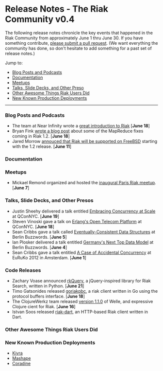 # Release Notes - The Riak Community v0.4

The following release notes chronicle the key events that happened in the Riak Community from approximately June 1 thru June 30. If you have something contribute, [please submit a pull request](https://github.com/basho/the-riak-community/pulls). (We want everything the community has done, so don't hesitate to add something for a past set of release notes.)

Jump to:

* [Blog Posts and Podcasts](#blog-posts-and-podcasts) 
* [Documentation](#documenation)
* [Meetups](#meetups)
* [Talks, Slide Decks, and Other Preso](#talks-slide-decks-and-other-presos)
* [Other Awesome Things Riak Users Did](#other-awesome-things-riak-users-did)
* [New Known Production Deployments](#new-known-production-deployments)

----

### Blog Posts and Podcasts 

* The team at Near Infinity wrote a [great introduction to Riak](http://www.nearinfinity.com/blogs/andrew_crute/2012/06/18/a-brief-introduction-to-riak.html) [**June 18**]
* Bryan Fink [wrote a blog post](http://basho.com/blog/technical/2012/06/18/When-API-Compatible-Isnt/) about some of the MapReduce fixes coming in Riak 1.2. [**June 18**]
* Jared Morrow [annouced that Riak will be supported on FreeBSD](http://basho.com/blog/technical/2012/06/11/Supporting-Riak-on-BSD/) starting with the 1.2 release. [**June 11**]

### Documentation 

### Meetups

* Mickael Remond organized and hosted the [inaugural Paris Riak meetup](http://www.meetup.com/Paris-Riak-Meetup/events/64079822/). [**June 7**]

### Talks, Slide Decks, and Other Presos

* Justin Sheehy delivered a talk entitled [Embracing Concurrency at Scale](http://qconnewyork.com/dl/qcon-newyork-2012/slides/JustinSheehy-EmbracingConcurrency.pdf) at QConNYC. [**June 19**]
* Steven Vinoski gave a talk on [Erlang's Open Telecom Platform](http://qconnewyork.com/dl/qcon-newyork-2012/slides/steve-vinoski-qcon-nyc-2012.pdf) at QConNYC. [**June 18**]
* Sean Cribbs gave a talk called [Eventually-Consistent Data Structures](http://www.slideshare.net/seancribbs/eventuallyconsistent-data-structures) at Berlin Buzzwords. [**June 5**] 
* Ian Plosker delivered a talk entitled [Germany's Next Top Data Model](about:blank) at Berlin Buzzwords. [**June 4**]
* Sean Cribbs gave a talk entitled [A Case of Accidental Concurrency](http://www.slideshare.net/seancribbs/a-case-of-accidental-concurrency) at EuRuKo 2012 in Amsterdam. [**June 1**]

### Code Releases 

* Zachary Voase announced [rkQuery](https://github.com/zacharyvoase/rkquery), a jQuery-inspired library for Riak Search, written in Python. [**June 21**]
* Timo Gatsonides released [goriakpbc](https://github.com/tpjg/goriakpbc), a riak client written in Go using the protocol buffers interface. [**June 18**]
* The ClojureWerkz team released [version 1.1.0](https://github.com/michaelklishin/welle/blob/master/ChangeLog.md) of Welle, and expressive Clojure cient for Riak. [**June 16**] 
* Istvan Soos released [riak-dart](http://code.google.com/p/riak-dart/), an HTTP-based Riak client written in Dart.

### Other Awesome Things Riak Users Did

### New Known Production Deployments 

* [Kivra](http://kivra.com)
* [Mashape](http://www.mashape.com/)
* [Coradine](http://coradine.com)
